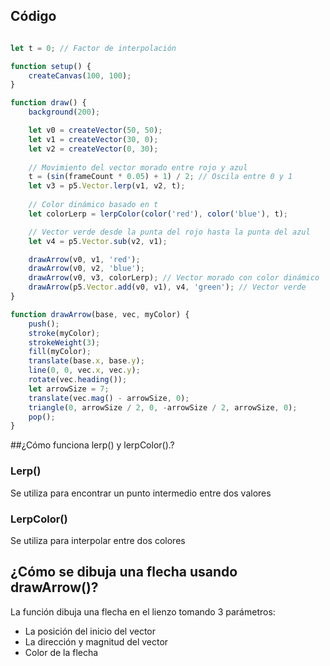 ## Código

```javascript

let t = 0; // Factor de interpolación

function setup() {
    createCanvas(100, 100);
}

function draw() {
    background(200);

    let v0 = createVector(50, 50);
    let v1 = createVector(30, 0);
    let v2 = createVector(0, 30);
    
    // Movimiento del vector morado entre rojo y azul
    t = (sin(frameCount * 0.05) + 1) / 2; // Oscila entre 0 y 1
    let v3 = p5.Vector.lerp(v1, v2, t);
    
    // Color dinámico basado en t
    let colorLerp = lerpColor(color('red'), color('blue'), t);

    // Vector verde desde la punta del rojo hasta la punta del azul
    let v4 = p5.Vector.sub(v2, v1); 

    drawArrow(v0, v1, 'red');
    drawArrow(v0, v2, 'blue');
    drawArrow(v0, v3, colorLerp); // Vector morado con color dinámico
    drawArrow(p5.Vector.add(v0, v1), v4, 'green'); // Vector verde
}

function drawArrow(base, vec, myColor) {
    push();
    stroke(myColor);
    strokeWeight(3);
    fill(myColor);
    translate(base.x, base.y);
    line(0, 0, vec.x, vec.y);
    rotate(vec.heading());
    let arrowSize = 7;
    translate(vec.mag() - arrowSize, 0);
    triangle(0, arrowSize / 2, 0, -arrowSize / 2, arrowSize, 0);
    pop();
}

```
##¿Cómo funciona lerp() y lerpColor().?

### Lerp()

Se utiliza para encontrar un punto intermedio entre dos valores

### LerpColor()

Se utiliza para interpolar entre dos colores

## ¿Cómo se dibuja una flecha usando drawArrow()?

La función dibuja una flecha en el lienzo tomando 3 parámetros:

- La posición del inicio del vector
- La dirección y magnitud del vector
- Color de la flecha

